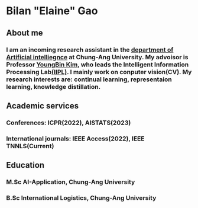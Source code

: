 # Bilan "Elaine" Gao
## About me
### I am an incoming research assistant in the [department of Artificial intelliegnce](http://ai.cau.ac.kr/main.php) at Chung-Ang University. My advoisor is Professor [YoungBin Kim](https://scholar.google.com/citations?user=If6P518AAAAJ&hl=ko), who leads the Intelligent Information Processing Lab[(IIPL)](https://sites.google.com/view/iiplcau/home). I mainly work on conputer vision(CV). My research interests are: continual learning, representaion learning, knowledge distillation.

## Academic services
### Conferences: ICPR(2022), AISTATS(2023)
### International journals: IEEE Access(2022), IEEE TNNLS(Current)

## Education 
### M.Sc AI-Application, Chung-Ang University
### B.Sc International Logistics, Chung-Ang University
